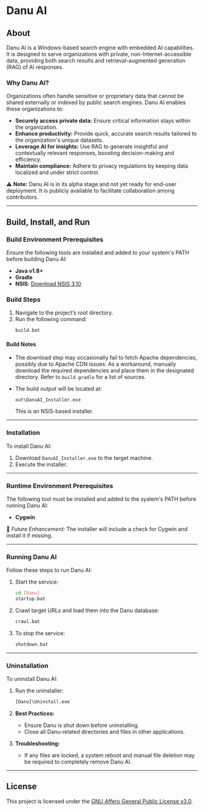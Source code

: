 # Danu AI

## About
Danu AI is a Windows-based search engine with embedded AI capabilities. It is designed to serve organizations with private, non-Internet-accessible data, providing both search results and retrieval-augmented generation (RAG) of AI responses.

### Why Danu AI?  
Organizations often handle sensitive or proprietary data that cannot be shared externally or indexed by public search engines. Danu AI enables these organizations to:  
- **Securely access private data:** Ensure critical information stays within the organization.  
- **Enhance productivity:** Provide quick, accurate search results tailored to the organization's unique datasets.  
- **Leverage AI for insights:** Use RAG to generate insightful and contextually relevant responses, boosting decision-making and efficiency.  
- **Maintain compliance:** Adhere to privacy regulations by keeping data localized and under strict control.

⚠ **Note:** Danu AI is in its alpha stage and not yet ready for end-user deployment. It is publicly available to facilitate collaboration among contributors.

---

## Build, Install, and Run

### Build Environment Prerequisites
Ensure the following tools are installed and added to your system's PATH before building Danu AI:
- **Java v1.8+**
- **Gradle**
- **NSIS**: [Download NSIS 3.10](https://sourceforge.net/projects/nsis/files/NSIS%203/3.10/nsis-3.10-setup.exe/download)

### Build Steps
1. Navigate to the project’s root directory.
2. Run the following command:
   ```bash
   build.bat
   ```

#### Build Notes
- The download step may occasionally fail to fetch Apache dependencies, possibly due to Apache CDN issues. As a workaround, manually download the required dependencies and place them in the designated directory. Refer to `build.gradle` for a list of sources.

- The build output will be located at:
  ```
  out\DanuAI_Installer.exe
  ```
  This is an NSIS-based installer.

---

### Installation
To install Danu AI:
1. Download `DanuAI_Installer.exe` to the target machine.
2. Execute the installer.

---

### Runtime Environment Prerequisites
The following tool must be installed and added to the system's PATH before running Danu AI:
- **Cygwin**

🚨 *Future Enhancement:* The installer will include a check for Cygwin and install it if missing.

---

### Running Danu AI
Follow these steps to run Danu AI:

1. Start the service:
   ```bash
   cd [Danu]
   startup.bat
   ```

2. Crawl target URLs and load them into the Danu database:
   ```bash
   crawl.bat
   ```

3. To stop the service:
   ```bash
   shutdown.bat
   ```

---

### Uninstallation
To uninstall Danu AI:
1. Run the uninstaller:
   ```bash
   [Danu]\Uninstall.exe
   ```

2. **Best Practices:**
   - Ensure Danu is shut down before uninstalling.
   - Close all Danu-related directories and files in other applications.

3. **Troubleshooting:**
   - If any files are locked, a system reboot and manual file deletion may be required to completely remove Danu AI.

---

## License
This project is licensed under the [GNU Affero General Public License v3.0](https://www.gnu.org/licenses/agpl-3.0.html).
